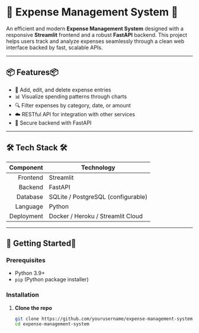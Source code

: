 
# 💸 Expense Management System 💸

An efficient and modern **Expense Management System** designed with a responsive **Streamlit** frontend and a robust **FastAPI** backend. This project helps users track and analyze expenses seamlessly through a clean web interface backed by fast, scalable APIs.

---

## 📦 Features📦

- 🧾 Add, edit, and delete expense entries
- 📊 Visualize spending patterns through charts
- 🔍 Filter expenses by category, date, or amount
- ☁️ RESTful API for integration with other services
- 🔐 Secure backend with FastAPI

---

## 🛠️ Tech Stack 🛠️

| Component | Technology      |
|----------:|-----------------|
| Frontend  | Streamlit       |
| Backend   | FastAPI         |
| Database  | SQLite / PostgreSQL (configurable) |
| Language  | Python          |
| Deployment | Docker / Heroku / Streamlit Cloud |

---

## 🚀 Getting Started🚀

### Prerequisites

- Python 3.9+
- `pip` (Python package installer)

### Installation

1. **Clone the repo**  
   ```bash
   git clone https://github.com/yourusername/expense-management-system.git
   cd expense-management-system
